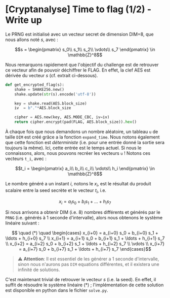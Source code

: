 # [Cryptanalyse] Time to flag (1/2) - Write up

Le PRNG est initialisé avec un vecteur secret de dimension DIM=8, que nous allons noté $s$, avec :
```math
s = \begin{pmatrix}
s_0\\
s_1\\
s_2\\
\vdots\\
s_7
\end{pmatrix} \in \mathbb{Z}^8
```
Nous remarquons rapidement que l'objectif du challenge est de retrouver ce vecteur afin de pouvoir déchiffrer le FLAG. En effet, la clef AES est dérivée du vecteur $s$ (cf. extrait ci-dessous).
```py
def get_encrypted_flag(s):
	shake = SHAKE256.new()
	shake.update(str(s).encode('utf-8'))

	key = shake.read(AES.block_size)
	iv  = b"."*AES.block_size

	cipher = AES.new(key, AES.MODE_CBC, iv=iv)
	return cipher.encrypt(pad(FLAG, AES.block_size)).hex()
```

À chaque fois que nous demandons un nombre aléatoire, un tableau `u` de taille `DIM` est créé grâce a la fonction `expand_time`. Nous notons également que cette fonction est *déterministe* (i.e. pour une entrée donné la sortie sera toujours la même). Ici, cette entrée est le temps actuel. Si nous le connaissons, alors, nous pouvons recréer les vecteurs `u` ! Notons ces vecteurs `t_i`, avec :
```math
t_i = \begin{pmatrix}
a_i\\
b_i\\
c_i\\
\vdots\\
h_i
\end{pmatrix} \in \mathbb{Z}^8
```

Le nombre généré a un instant $i$, notons le $x_i$, est le résultat du produit scalaire entre la seed secrète et le vecteur $t_i$, i.e. 
```math
x_i = a_i s_0 + b_i s_1 + \ldots + h_i s_7
```
Si nous arrivons a obtenir DIM (i.e. 8) nombres différents et générés par le `PRNG` (i.e. générés à 1 seconde d'intervalle), alors nous obtenons le système linéaire suivant :
```math
 \quad (*) \quad \begin{cases}
x_{i+0} = a_{i+0} s_0 + b_{i+0} s_1 + \ldots + h_{i+0} s_7 \\
x_{i+1} = a_{i+1} s_0 + b_{i+1} s_1 + \ldots + h_{i+1} s_7 \\
x_{i+2} = a_{i+2} s_0 + b_{i+2} s_1 + \ldots + h_{i+2} s_7 \\
\vdots \\
x_{i+7} = a_{i+7} s_0 + b_{i+7} s_1 + \ldots + h_{i+7} s_7
\end{cases}
```
> ⚠️ **Attention**: Il est essentiel de les générer a 1 seconde d'intervalle, sinon nous n'aurons pas `DIM` equations différentes, et il existera une infinité de solutions.

C'est maintenant trivial de retrouver le vecteur $s$ (i.e. la seed). En effet, il suffit de résoudre le système linéaire $(*)$ ; l'implémentation de cette solution est disponible en python dans le fichier `solve.py`.
